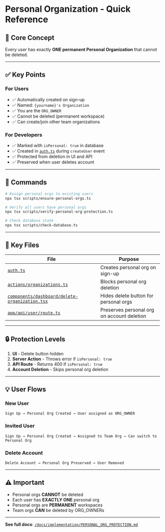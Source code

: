 # Personal Organization - Quick Reference

## 🎯 Core Concept
Every user has exactly **ONE permanent Personal Organization** that cannot be deleted.

---

## ✅ Key Points

### For Users
- ✅ Automatically created on sign-up
- ✅ Named: `{yourname}'s Organization`
- ✅ You are the `ORG_OWNER`
- ✅ Cannot be deleted (permanent workspace)
- ✅ Can create/join other team organizations

### For Developers
- ✅ Marked with `isPersonal: true` in database
- ✅ Created in [`auth.ts`](./auth.ts) during `createUser` event
- ✅ Protected from deletion in UI and API
- ✅ Preserved when user deletes account

---

## 🔧 Commands

```bash
# Assign personal orgs to existing users
npx tsx scripts/ensure-personal-orgs.ts

# Verify all users have personal orgs
npx tsx scripts/verify-personal-org-protection.ts

# Check database state
npx tsx scripts/check-database.ts
```

---

## 📁 Key Files

| File | Purpose |
|------|---------|
| [`auth.ts`](./auth.ts) | Creates personal org on sign-up |
| [`actions/organizations.ts`](./actions/organizations.ts) | Blocks personal org deletion |
| [`components/dashboard/delete-organization.tsx`](./components/dashboard/delete-organization.tsx) | Hides delete button for personal orgs |
| [`app/api/user/route.ts`](./app/api/user/route.ts) | Preserves personal org on account deletion |

---

## 🔒 Protection Levels

1. **UI** - Delete button hidden
2. **Server Action** - Throws error if `isPersonal: true`
3. **API Route** - Returns 400 if `isPersonal: true`
4. **Account Deletion** - Skips personal org deletion

---

## 💡 User Flows

### New User
```
Sign Up → Personal Org Created → User assigned as ORG_OWNER
```

### Invited User
```
Sign Up → Personal Org Created → Assigned to Team Org → Can switch to Personal Org
```

### Delete Account
```
Delete Account → Personal Org Preserved → User Removed
```

---

## ⚠️ Important

- Personal orgs **CANNOT** be deleted
- Each user has **EXACTLY ONE** personal org
- Personal orgs are **PERMANENT** workspaces
- Team orgs **CAN** be deleted by ORG_OWNERs

---

**See full docs**: [`/docs/implementation/PERSONAL_ORG_PROTECTION.md`](./docs/implementation/PERSONAL_ORG_PROTECTION.md)
